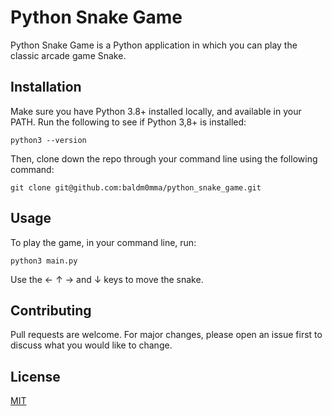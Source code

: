 # Python Snake Game

Python Snake Game is a Python application in which you can play the classic arcade game Snake.

## Installation

Make sure you have Python 3.8+ installed locally, and available in your PATH. Run the following to see if Python 3,8+ is installed:

```
python3 --version
```

Then, clone down the repo through your command line using the following command:

```
git clone git@github.com:baldm0mma/python_snake_game.git
```

## Usage

To play the game, in your command line, run: 

```
python3 main.py
```

Use the &#8592; &#8593; &#8594; and &#8595; keys to move the snake.

## Contributing
Pull requests are welcome. For major changes, please open an issue first to discuss what you would like to change.

## License
[MIT](https://choosealicense.com/licenses/mit/)
